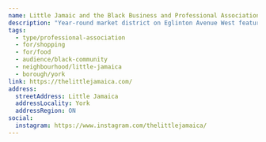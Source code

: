 ```yaml
---
name: Little Jamaic and the Black Business and Professional Association
description: "Year-round market district on Eglinton Avenue West featuring Caribbean shops, restaurants, cultural venues, and businesses."
tags:
  - type/professional-association
  - for/shopping
  - for/food
  - audience/black-community
  - neighbourhood/little-jamaica
  - borough/york
link: https://thelittlejamaica.com/
address:
  streetAddress: Little Jamaica
  addressLocality: York
  addressRegion: ON
social:
  instagram: https://www.instagram.com/thelittlejamaica/
---
```

